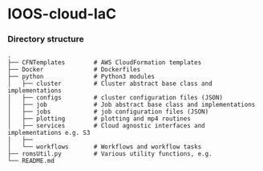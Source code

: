 # IOOS-cloud-IaC

### Directory structure

    .
    ├── CFNTemplates        # AWS CloudFormation templates
    ├── Docker              # Dockerfiles
    ├── python              # Python3 modules
    │   ├── cluster         # Cluster abstract base class and implementations 
    │   ├── configs         # cluster configuration files (JSON)
    │   ├── job             # Job abstract base class and implementations
    │   ├── jobs            # job configuration files (JSON)
    │   ├── plotting        # plotting and mp4 routines
    │   ├── services        # Cloud agnostic interfaces and implementations e.g. S3
    │   ├── 
    │   └── workflows       # Workflows and workflow tasks
    ├── romsUtil.py         # Various utility functions, e.g. 
    └── README.md
